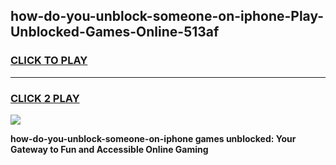 
## how-do-you-unblock-someone-on-iphone-Play-Unblocked-Games-Online-513af
<h3>
<a href="https://premium76.site?title=how-do-you-unblock-someone-on-iphone&ref=25A">CLICK TO PLAY</a></h3>
<hr>

<h3>
<a href="https://premium76.site?title=how-do-you-unblock-someone-on-iphone&ref=25A">CLICK 2 PLAY</a>
  
</h3>

<a href="https://premium76.site?title=how-do-you-unblock-someone-on-iphone&ref=25A"><img src="https://clearcache.store/games.png"></a>


**how-do-you-unblock-someone-on-iphone games unblocked: Your Gateway to Fun and Accessible Online Gaming**
